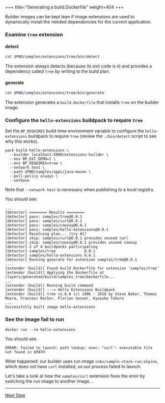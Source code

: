 +++
title="Generating a build.Dockerfile"
weight=404
+++

<!-- test:suite=dockerfiles;weight=4 -->

Builder images can be kept lean if image extensions are used to dynamically install the needed dependencies
for the current application.

### Examine `tree` extension

#### detect

<!-- test:exec -->
```bash
cat $PWD/samples/extensions/tree/bin/detect
```

The extension always detects (because its exit code is `0`) and provides a dependency called `tree` by writing to the build plan.

#### generate

<!-- test:exec -->
```bash
cat $PWD/samples/extensions/tree/bin/generate
```

The extension generates a `build.Dockerfile` that installs `tree` on the builder image.

### Configure the `hello-extensions` buildpack to require `tree`

Set the `BP_REQUIRES` build-time environment variable to configure the `hello-extensions` buildpack to require `tree` (review the `./bin/detect` script to see why this works).

<!-- test:exec -->
```
pack build hello-extensions \
  --builder localhost:5000/extensions-builder \
  --env BP_EXT_DEMO=1 \
  --env BP_REQUIRES=tree \
  --network host \
  --path $PWD/samples/apps/java-maven \
  --pull-policy always \
  --verbose
```

Note that `--network host` is necessary when publishing to a local registry.

You should see:

```
...
[detector] ======== Results ========
[detector] pass: samples/tree@0.0.1
[detector] pass: samples/curl@0.0.1
[detector] pass: samples/cowsay@0.0.1
[detector] pass: samples/hello-extensions@0.0.1
[detector] Resolving plan... (try #1)
[detector] skip: samples/curl@0.0.1 provides unused curl
[detector] skip: samples/cowsay@0.0.1 provides unused cowsay
[detector] 2 of 4 buildpacks participating
[detector] samples/tree             0.0.1
[detector] samples/hello-extensions 0.0.1
[detector] Running generate for extension samples/tree@0.0.1
...
[extender (build)] Found build Dockerfile for extension 'samples/tree'
[extender (build)] Applying the Dockerfile at /layers/generated/build/samples_tree/Dockerfile...
...
[extender (build)] Running build command
[extender (build)] ---> Hello Extensions Buildpack
[extender (build)] tree v1.8.0 (c) 1996 - 2018 by Steve Baker, Thomas Moore, Francesc Rocher, Florian Sesser, Kyosuke Tokoro
...
Successfully built image hello-extensions
```

### See the image fail to run

```
docker run --rm hello-extensions
```

You should see:

```
ERROR: failed to launch: path lookup: exec: "curl": executable file not found in $PATH
```

What happened: our builder uses run image `cnbs/sample-stack-run:alpine`, which does not have `curl` installed, so our
  process failed to launch.

Let's take a look at how the `samples/curl` extension fixes the error by switching the run image to another image...

<!--+ if false+-->
---

<a href="/docs/extension-author-guide/create-extension/run-dockerfile" class="button bg-pink">Next Step</a>
<!--+ end +-->

